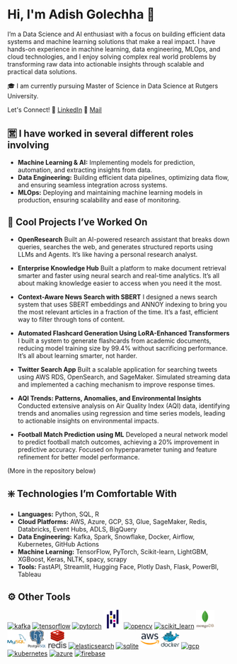 # Hi, I'm Adish Golechha 👾

I’m a Data Science and AI enthusiast with a focus on building efficient data systems and machine learning solutions that make a real impact. I have hands-on experience in machine learning, data engineering, MLOps, and cloud technologies, and I enjoy solving complex real world problems by transforming raw data into actionable insights through scalable and practical data solutions. 

🎓 I am currently pursuing Master of Science in Data Science at Rutgers University.

Let's Connect! 👔 [LinkedIn](https://www.linkedin.com/in/adish-golechha/) 📧 [Mail](mailto:adish.golechha@rutgers.edu)

## 🈺 I have worked in several different roles involving
- **Machine Learning & AI:** Implementing models for prediction, automation, and extracting insights from data.
- **Data Engineering:** Building efficient data pipelines, optimizing data flow, and ensuring seamless integration across systems.
- **MLOps:** Deploying and maintaining machine learning models in production, ensuring scalability and ease of monitoring.

## 🧊 Cool Projects I’ve Worked On
- **OpenResearch**
Built an AI-powered research assistant that breaks down queries, searches the web, and generates structured reports using LLMs and Agents. It’s like having a personal research analyst.

- **Enterprise Knowledge Hub**
Built a platform to make document retrieval smarter and faster using neural search and real-time analytics. It’s all about making knowledge easier to access when you need it the most.

- **Context-Aware News Search with SBERT**
I designed a news search system that uses SBERT embeddings and ANNOY indexing to bring you the most relevant articles in a fraction of the time. It’s a fast, efficient way to filter through tons of content.

- **Automated Flashcard Generation Using LoRA-Enhanced Transformers**
I built a system to generate flashcards from academic documents, reducing model training size by 99.4% without sacrificing performance. It’s all about learning smarter, not harder.

- **Twitter Search App**
Built a scalable application for searching tweets using AWS RDS, OpenSearch, and SageMaker. Simulated streaming data and implemented a caching mechanism to improve response times.

- **AQI Trends: Patterns, Anomalies, and Environmental Insights**
Conducted extensive analysis on Air Quality Index (AQI) data, identifying trends and anomalies using regression and time series models, leading to actionable insights on environmental impacts.

- **Football Match Prediction using ML**
Developed a neural network model to predict football match outcomes, achieving a 20% improvement in predictive accuracy. Focused on hyperparameter tuning and feature refinement for better model performance.

(More in the repository below)

## ❇️ Technologies I’m Comfortable With
- **Languages:** Python, SQL, R
- **Cloud Platforms:** AWS, Azure, GCP, S3, Glue, SageMaker, Redis, Databricks, Event Hubs, ADLS, BigQuery
- **Data Engineering:** Kafka, Spark, Snowflake, Docker, Airflow, Kubernetes, GitHub Actions
- **Machine Learning:** TensorFlow, PyTorch, Scikit-learn, LightGBM, XGBoost, Keras, NLTK, spacy, scrapy
- **Tools:** FastAPI, Streamlit, Hugging Face, Plotly Dash, Flask, PowerBI, Tableau

## ⚙️ Other Tools

<p><a target="_blank" href="https://www.vectorlogo.zone/logos/apache_kafka/apache_kafka-icon.svg" style="display: inline-block;"><img src="https://www.vectorlogo.zone/logos/apache_kafka/apache_kafka-icon.svg" alt="kafka" width="42" height="42" /></a>
<a target="_blank" href="https://www.vectorlogo.zone/logos/tensorflow/tensorflow-icon.svg" style="display: inline-block;"><img src="https://www.vectorlogo.zone/logos/tensorflow/tensorflow-icon.svg" alt="tensorflow" width="42" height="42" /></a>
<a target="_blank" href="https://www.vectorlogo.zone/logos/pytorch/pytorch-icon.svg" style="display: inline-block;"><img src="https://www.vectorlogo.zone/logos/pytorch/pytorch-icon.svg" alt="pytorch" width="42" height="42" /></a>
<a target="_blank" href="https://raw.githubusercontent.com/devicons/devicon/2ae2a900d2f041da66e950e4d48052658d850630/icons/pandas/pandas-original.svg" style="display: inline-block;"><img src="https://raw.githubusercontent.com/devicons/devicon/2ae2a900d2f041da66e950e4d48052658d850630/icons/pandas/pandas-original.svg" alt="pandas" width="42" height="42" /></a>
<a target="_blank" href="https://www.vectorlogo.zone/logos/opencv/opencv-icon.svg" style="display: inline-block;"><img src="https://www.vectorlogo.zone/logos/opencv/opencv-icon.svg" alt="opencv" width="42" height="42" /></a>
<a target="_blank" href="https://upload.wikimedia.org/wikipedia/commons/0/05/Scikit_learn_logo_small.svg" style="display: inline-block;"><img src="https://upload.wikimedia.org/wikipedia/commons/0/05/Scikit_learn_logo_small.svg" alt="scikit_learn" width="42" height="42" /></a>
<a target="_blank" href="https://raw.githubusercontent.com/devicons/devicon/master/icons/mongodb/mongodb-original-wordmark.svg" style="display: inline-block;"><img src="https://raw.githubusercontent.com/devicons/devicon/master/icons/mongodb/mongodb-original-wordmark.svg" alt="mongodb" width="42" height="42" /></a>
<a target="_blank" href="https://raw.githubusercontent.com/devicons/devicon/master/icons/mysql/mysql-original-wordmark.svg" style="display: inline-block;"><img src="https://raw.githubusercontent.com/devicons/devicon/master/icons/mysql/mysql-original-wordmark.svg" alt="mysql" width="42" height="42" /></a>
<a target="_blank" href="https://raw.githubusercontent.com/devicons/devicon/master/icons/postgresql/postgresql-original-wordmark.svg" style="display: inline-block;"><img src="https://raw.githubusercontent.com/devicons/devicon/master/icons/postgresql/postgresql-original-wordmark.svg" alt="postgresql" width="42" height="42" /></a>
<a target="_blank" href="https://raw.githubusercontent.com/devicons/devicon/master/icons/redis/redis-original-wordmark.svg" style="display: inline-block;"><img src="https://raw.githubusercontent.com/devicons/devicon/master/icons/redis/redis-original-wordmark.svg" alt="redis" width="42" height="42" /></a>
<a target="_blank" href="https://www.vectorlogo.zone/logos/elastic/elastic-icon.svg" style="display: inline-block;"><img src="https://www.vectorlogo.zone/logos/elastic/elastic-icon.svg" alt="elasticsearch" width="42" height="42" /></a>
<a target="_blank" href="https://www.vectorlogo.zone/logos/sqlite/sqlite-icon.svg" style="display: inline-block;"><img src="https://www.vectorlogo.zone/logos/sqlite/sqlite-icon.svg" alt="sqlite" width="42" height="42" /></a>
<a target="_blank" href="https://raw.githubusercontent.com/devicons/devicon/master/icons/amazonwebservices/amazonwebservices-original-wordmark.svg" style="display: inline-block;"><img src="https://raw.githubusercontent.com/devicons/devicon/master/icons/amazonwebservices/amazonwebservices-original-wordmark.svg" alt="aws" width="42" height="42" /></a>
<a target="_blank" href="https://raw.githubusercontent.com/devicons/devicon/master/icons/docker/docker-original-wordmark.svg" style="display: inline-block;"><img src="https://raw.githubusercontent.com/devicons/devicon/master/icons/docker/docker-original-wordmark.svg" alt="docker" width="42" height="42" /></a>
<a target="_blank" href="https://www.vectorlogo.zone/logos/google_cloud/google_cloud-icon.svg" style="display: inline-block;"><img src="https://www.vectorlogo.zone/logos/google_cloud/google_cloud-icon.svg" alt="gcp" width="42" height="42" /></a>
<a target="_blank" href="https://www.vectorlogo.zone/logos/kubernetes/kubernetes-icon.svg" style="display: inline-block;"><img src="https://www.vectorlogo.zone/logos/kubernetes/kubernetes-icon.svg" alt="kubernetes" width="42" height="42" /></a>
<a target="_blank" href="https://www.vectorlogo.zone/logos/microsoft_azure/microsoft_azure-icon.svg" style="display: inline-block;"><img src="https://www.vectorlogo.zone/logos/microsoft_azure/microsoft_azure-icon.svg" alt="azure" width="42" height="42" /></a>
<a target="_blank" href="https://www.vectorlogo.zone/logos/firebase/firebase-icon.svg" style="display: inline-block;"><img src="https://www.vectorlogo.zone/logos/firebase/firebase-icon.svg" alt="firebase" width="42" height="42" /></a>
